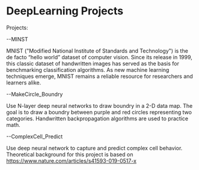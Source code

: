 # DeepLearning Projects 
Projects:

--MINST

MNIST ("Modified National Institute of Standards and Technology") is the de facto “hello world” dataset of computer vision. Since its release in 1999, this classic dataset of handwritten images has served as the basis for benchmarking classification algorithms. As new machine learning techniques emerge, MNIST remains a reliable resource for researchers and learners alike.

--MakeCircle_Boundry

Use N-layer deep neural networks to draw boundry in a 2-D data map. The goal is to draw a boundry between purple and red circles representing two categories. Handwritten backpropagation algorithms are used to practice math. 

--ComplexCell_Predict

Use deep neural network to capture and predict complex cell behavior. Theoretical background for this project is based on https://www.nature.com/articles/s41593-019-0517-x
